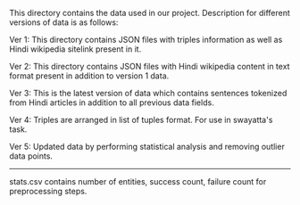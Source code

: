This directory contains the data used in our project. Description for different versions of data is as follows:

Ver 1: This directory contains JSON files with triples information as well as Hindi wikipedia sitelink present in it. 

Ver 2: This directory contains JSON files with Hindi wikipedia content in text format present in addition to version 1 data.

Ver 3: This is the latest version of data which contains sentences tokenized from Hindi articles in addition to all previous data fields.

Ver 4: Triples are arranged in list of tuples format. For use in swayatta's task.

Ver 5: Updated data by performing statistical analysis and removing outlier data points. 

-----------------

stats.csv contains number of entities, success count, failure count for preprocessing steps. 
